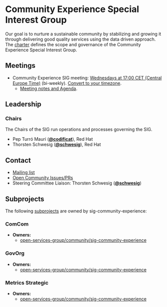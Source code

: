 <!---
This is an autogenerated file!

Please do not edit this file directly, but instead make changes to the
sigs.yaml file in the project root.

This file is part of https://github.com/open-services-group/community

To understand how this file is generated, see https://git.k8s.io/community/generator/README.md
--->
# Community Experience Special Interest Group

Our goal is to nurture a sustainable community by stabilizing and growing it through delivering good quality services using the data driven approach.
The [charter](charter.md) defines the scope and governance of the Community Experience Special Interest Group.

## Meetings
* Community Experience SIG meeting: [Wednesdays at 17:00 CET (Central Europe Time)](https://meet.google.com/tig-yuxq-fyh) (bi-weekly). [Convert to your timezone](http://www.thetimezoneconverter.com/?t=17:00&tz=CET%20%28Central%20Europe%20Time%29).
  * [Meeting notes and Agenda](https://docs.google.com/document/d/1t47S9JUZbI3q0_LgVtaBKYsaGqnOP6YSG6x8XaBhiew/edit).

## Leadership

### Chairs
The Chairs of the SIG run operations and processes governing the SIG.

* Pep Turró Mauri (**[@codificat](https://github.com/codificat)**), Red Hat
* Thorsten Schwesig (**[@schwesig](https://github.com/schwesig)**), Red Hat

## Contact
- [Mailing list]()
- [Open Community Issues/PRs](https://github.com/open-services-group/community/labels/sig%2Fcommunity-experience)
- Steering Committee Liaison: Thorsten Schwesig (**[@schwesig](https://github.com/schwesig)**)

## Subprojects

The following [subprojects][subproject-definition] are owned by sig-community-experience:
### ComCom
- **Owners:**
  - [open-services-group/community/sig-community-experience](https://github.com/open-services-group/community/blob/main/sig-community-experience/OWNERS)
### GovOrg
- **Owners:**
  - [open-services-group/community/sig-community-experience](https://github.com/open-services-group/community/blob/main/sig-community-experience/OWNERS)
### Metrics Strategic
- **Owners:**
  - [open-services-group/community/sig-community-experience](https://github.com/open-services-group/community/blob/main/sig-community-experience/OWNERS)

[subproject-definition]: https://github.com/open-services-group/community/blob/master/governance.md#subprojects
<!-- BEGIN CUSTOM CONTENT -->

<!-- END CUSTOM CONTENT -->
